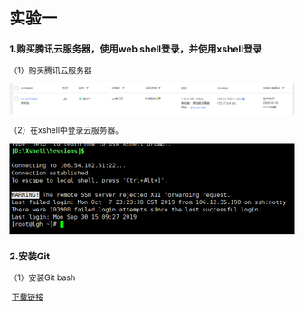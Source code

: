 # 实验一

### 1.购买腾讯云服务器，使用web shell登录，并使用xshell登录

（1）购买腾讯云服务器

![](./images/购买服务器.png)

（2）在xshell中登录云服务器。

![](./images/xshall登陆.png)

### 2.安装Git

（1）安装Git bash

​	[下载链接](https://git-scm.com/downloads)